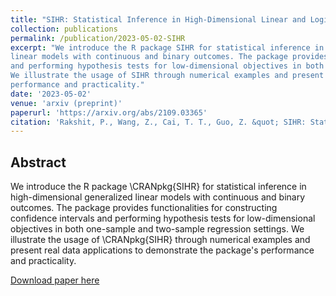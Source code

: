 ```yaml
---
title: "SIHR: Statistical Inference in High-Dimensional Linear and Logistic Regression Models"
collection: publications
permalink: /publication/2023-05-02-SIHR
excerpt: "We introduce the R package SIHR for statistical inference in high-dimensional generalized 
linear models with continuous and binary outcomes. The package provides functionalities for constructing confidence intervals 
and performing hypothesis tests for low-dimensional objectives in both one-sample and two-sample regression settings. 
We illustrate the usage of SIHR through numerical examples and present real data applications to demonstrate the package's 
performance and practicality."
date: '2023-05-02'
venue: 'arxiv (preprint)'
paperurl: 'https://arxiv.org/abs/2109.03365'
citation: 'Rakshit, P., Wang, Z., Cai, T. T., Guo, Z. &quot; SIHR: Statistical Inference in High-Dimensional Linear and Logistic Regression Models.&quot; '
---
```


## Abstract

We introduce the R package \CRANpkg{SIHR} for statistical inference in high-dimensional generalized linear models with continuous and binary outcomes. The package provides functionalities for constructing confidence intervals and performing hypothesis tests for low-dimensional objectives in both one-sample and two-sample regression settings. We illustrate the usage of \CRANpkg{SIHR} through numerical examples and present real data applications to demonstrate the package's performance and practicality.

[Download paper here](https://arxiv.org/pdf/2109.03365.pdf)

<!-- Recommended citation: Rakshit, P., Wang, Z., Cai, T. T., & Guo, Z. SIHR: Statistical Inference in High-Dimensional Linear and Logistic Regression Models. -->